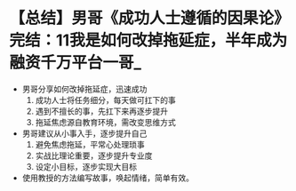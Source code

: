 # 【总结】男哥《成功人士遵循的因果论》完结：11我是如何改掉拖延症，半年成为融资千万平台一哥_

-   男哥分享如何改掉拖延症，迅速成功
    1.  成功人士将任务细分，每天做可扛下的事
    2.  遇到不擅长的事，先扛下来再逐步提升
    3.  拖延焦虑源自教育环境，需改变思维方式
-   男哥建议从小事入手，逐步提升自己
    1.  避免焦虑拖延，平常心处理琐事
    2.  实战比理论重要，逐步提升专业度
    3.  设定小目标，逐步实现大目标
-   使用教授的方法编写故事，唤起情绪，简单有效。 